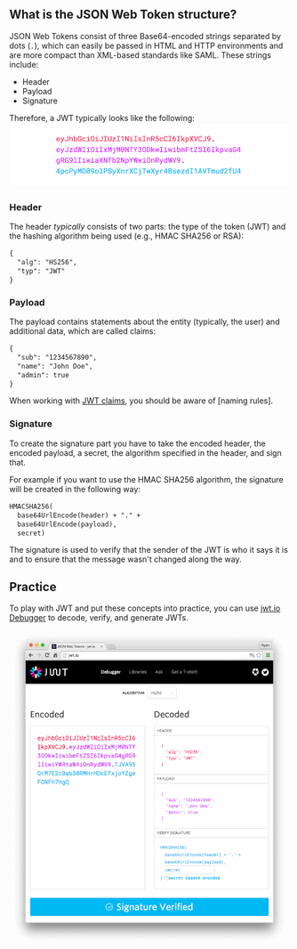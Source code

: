 ## What is the JSON Web Token structure?

JSON Web Tokens consist of three Base64-encoded strings separated by dots (`.`), which can easily be passed in HTML and HTTP environments and are more compact than XML-based standards like SAML. These strings include:

- Header
- Payload
- Signature

Therefore, a JWT typically looks like the following:
![Encoded JWT](/media/articles/jwt/encoded-jwt3.png)


### Header

The header *typically* consists of two parts: the type of the token (JWT) and the hashing algorithm being used (e.g., HMAC SHA256 or RSA):

```
{
  "alg": "HS256",
  "typ": "JWT"
}
```


### Payload

The payload contains statements about the entity (typically, the user) and additional data, which are called claims:

```
{
  "sub": "1234567890",
  "name": "John Doe",
  "admin": true
}
```

When working with [JWT claims](https://tools.ietf.org/html/rfc7519#section-4), you should be aware of [naming rules]. 



### Signature

To create the signature part you have to take the encoded header, the encoded payload, a secret, the algorithm specified in the header, and sign that.

For example if you want to use the HMAC SHA256 algorithm, the signature will be created in the following way:

```
HMACSHA256(
  base64UrlEncode(header) + "." +
  base64UrlEncode(payload),
  secret)
```

The signature is used to verify that the sender of the JWT is who it says it is and to ensure that the message wasn't changed along the way.

## Practice
To play with JWT and put these concepts into practice, you can use [jwt.io Debugger](http://jwt.io) to decode, verify, and generate JWTs.

![JWT.IO Debugger](/media/articles/jwt/legacy-app-auth-5.png)
